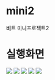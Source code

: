 # mini2
비트 미니프로젝트2

<h1>실행화면</h1>
<img src="https://user-images.githubusercontent.com/30588258/38598727-8a548482-3d98-11e8-90d4-bc549d19ecb2.PNG">
<img src="https://user-images.githubusercontent.com/30588258/38598729-8a8dd0ca-3d98-11e8-92b0-665d19f4bbac.PNG">
<img src="https://user-images.githubusercontent.com/30588258/38598730-8abca882-3d98-11e8-8e07-15c53927d9df.PNG">
<img src="https://user-images.githubusercontent.com/30588258/38598732-8ae47128-3d98-11e8-92f3-c58823f71c3b.PNG">
<img src="https://user-images.githubusercontent.com/30588258/38598733-8b0cde92-3d98-11e8-8042-ce4c339cc3cf.PNG">
